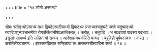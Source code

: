 +++
title = "१४ सोमो अस्मभ्यं"

+++

सोमः स्तोतृभ्योऽस्मभ्यं तथा द्विपदेऽस्मदीयाभ्यो द्विपाद्भ्यः प्रजाभ्यश्चतुष्पदे पशवे चतुष्पाद्भ्यो गवादिपशुभ्यश्चानमीवा रोगवर्जितानीषोऽन्नानिकरत् । करोतु । चतुष्पदे । भ सञ्ज्ञायां पादस्य पद्भावः । इसुसोः सामर्थ्य इति सम्हितायां सत्वम् । आदेशप्रत्यययोरिति षत्वम् । बहुव्रिहौ पूर्वपदस्वरः । करत् । करोतेर्लेट्यडागमः । इषस्करदित्यत्र सम्हितायां कः करत्करतीत्यादिना सत्वं ॥ १४ ॥